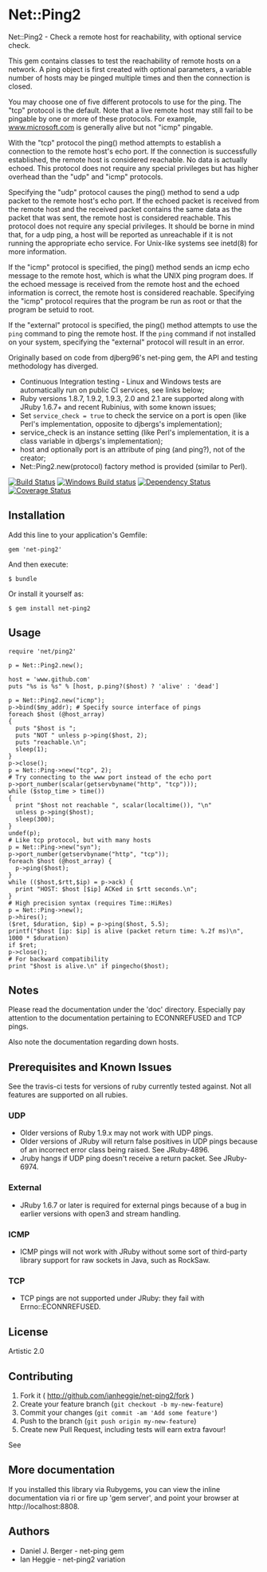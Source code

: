 # Net::Ping2

Net::Ping2 - Check a remote host for reachability, with optional service check.

This gem contains classes to test the reachability of remote hosts on a network.  A ping object is first created with optional parameters, a variable number of hosts may be pinged multiple times and then the connection is closed.

You may choose one of five different protocols to use for the ping. The "tcp" protocol is the default. Note that a live remote host may still fail to be pingable by one or more of these protocols. For example, www.microsoft.com is generally alive but not "icmp" pingable.

With the "tcp" protocol the ping() method attempts to establish a connection to the remote host's echo port. If the connection is successfully established, the remote host is considered reachable. No data is actually echoed. This protocol does not require any special privileges but has higher overhead than the "udp" and "icmp" protocols.

Specifying the "udp" protocol causes the ping() method to send a udp packet to the remote host's echo port. If the echoed packet is received from the remote host and the received packet contains the same data as the packet that was sent, the remote host is considered reachable. This protocol does not require any special privileges. It should be borne in mind that, for a udp ping, a host will be reported as unreachable if it is not running the appropriate echo service. For Unix-like systems see inetd(8) for more information.

If the "icmp" protocol is specified, the ping() method sends an icmp echo message to the remote host, which is what the UNIX ping program does. If the echoed message is received from the remote host and the echoed information is correct, the remote host is considered reachable. Specifying the "icmp" protocol requires that the program be run as root or that the program be setuid to root.

If the "external" protocol is specified, the ping() method attempts to use the `ping` command to ping the remote host. If the `ping` command if not installed on your system, specifying the "external" protocol will result in an error.

Originally based on code from djberg96's net-ping gem, the API and testing methodology has diverged.

* Continuous Integration testing - Linux and Windows tests are automatically run on public CI services, see links below;
* Ruby versions 1.8.7, 1.9.2, 1.9.3, 2.0 and 2.1 are supported along with JRuby 1.6.7+ and recent Rubinius, with some known issues;
* Set `service_check = true` to check the service on a port is open (like Perl's implementation, opposite to djbergs's implementation);
* service_check is an instance setting (like Perl's implementation, it is a class variable in djbergs's implementation);
* host and optionally port is an attribute of ping (and ping?), not of the creator;
* Net::Ping2.new(protocol) factory method is provided (similar to Perl).

[![Build Status](https://travis-ci.org/ianheggie/net-ping2.svg?branch=master)](https://travis-ci.org/ianheggie/net-ping2)
[![Windows Build status](https://ci.appveyor.com/api/projects/status/h18gcp0psjmhp0d6)](https://ci.appveyor.com/project/ianheggie/net-ping2)
[![Dependency Status](https://gemnasium.com/ianheggie/net-ping2.svg)](https://gemnasium.com/ianheggie/net-ping2)
[![Coverage Status](https://coveralls.io/repos/ianheggie/net-ping2/badge.png)](https://coveralls.io/r/ianheggie/net-ping2)

## Installation

Add this line to your application's Gemfile:

    gem 'net-ping2'

And then execute:

    $ bundle

Or install it yourself as:

    $ gem install net-ping2

## Usage


    require 'net/ping2'

    p = Net::Ping2.new();

    host = 'www.github.com'
    puts "%s is %s" % [host, p.ping?($host) ? 'alive' : 'dead']

    p = Net::Ping2.new("icmp");
    p->bind($my_addr); # Specify source interface of pings
    foreach $host (@host_array)
    {
      puts "$host is ";
      puts "NOT " unless p->ping($host, 2);
      puts "reachable.\n";
      sleep(1);
    }
    p->close();
    p = Net::Ping->new("tcp", 2);
    # Try connecting to the www port instead of the echo port
    p->port_number(scalar(getservbyname("http", "tcp")));
    while ($stop_time > time())
    {
      print "$host not reachable ", scalar(localtime()), "\n"
      unless p->ping($host);
      sleep(300);
    }
    undef(p);
    # Like tcp protocol, but with many hosts
    p = Net::Ping->new("syn");
    p->port_number(getservbyname("http", "tcp"));
    foreach $host (@host_array) {
      p->ping($host);
    }
    while (($host,$rtt,$ip) = p->ack) {
      print "HOST: $host [$ip] ACKed in $rtt seconds.\n";
    }
    # High precision syntax (requires Time::HiRes)
    p = Net::Ping->new();
    p->hires();
    ($ret, $duration, $ip) = p->ping($host, 5.5);
    printf("$host [ip: $ip] is alive (packet return time: %.2f ms)\n", 1000 * $duration)
    if $ret;
    p->close();
    # For backward compatibility
    print "$host is alive.\n" if pingecho($host);

## Notes

Please read the documentation under the 'doc' directory. Especially pay
attention to the documentation pertaining to ECONNREFUSED and TCP pings.

Also note the documentation regarding down hosts.

## Prerequisites and Known Issues

See the travis-ci tests for versions of ruby currently tested against. Not all features are supported on all rubies.

### UDP
* Older versions of Ruby 1.9.x may not work with UDP pings.
* Older versions of JRuby will return false positives in UDP pings
because of an incorrect error class being raised. See JRuby-4896.
* Jruby hangs if UDP ping doesn't receive a return packet. See JRuby-6974.
### External
* JRuby 1.6.7 or later is required for external pings because of a bug
in earlier versions with open3 and stream handling.
### ICMP
* ICMP pings will not work with JRuby without some sort of third-party
library support for raw sockets in Java, such as RockSaw.
### TCP
* TCP pings are not supported under JRuby: they fail with Errno::ECONNREFUSED.

## License

Artistic 2.0

## Contributing

1. Fork it ( http://github.com/ianheggie/net-ping2/fork )
2. Create your feature branch (`git checkout -b my-new-feature`)
3. Commit your changes (`git commit -am 'Add some feature'`)
4. Push to the branch (`git push origin my-new-feature`)
5. Create new Pull Request, including tests will earn extra favour!

See []()

## More documentation
If you installed this library via Rubygems, you can view the inline
documentation via ri or fire up 'gem server', and point your browser at
http://localhost:8808.

## Authors
* Daniel J. Berger - net-ping gem
* Ian Heggie - net-ping2 variation

